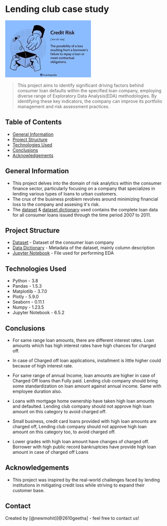 # Lending club case study
![Lending club case study](./images/logo.jpeg)
> This project aims to identify significant driving factors behind consumer loan defaults within the specified loan company, employing diverse range of Exploratory Data Analysis(EDA) methodologies. By identifying these key indicators, the company can improve its portfolio management and risk assessment practices. 


## Table of Contents
* [General Information](#general-information)
* [Project Structure](#project-structure)
* [Technologies Used](#technologies-used)
* [Conclusions](#conclusions)
* [Acknowledgements](#acknowledgements)

<!-- You can include any other section that is pertinent to your problem -->

## General Information
- This project delves into the domain of risk analytics within the consumer finance sector, particularly focusing on a company that specializes in lending various types of loans to urban customers.
- The crux of the business problem revolves around minimizing financial loss to the company and assesing it's risk.
- The [dataset](./loan.csv) & [dataset dictionary](./Data_Dictionary.xlsx) used contains the complete loan data for all consumer loans issued through the time period 2007 to 2011.

<!-- You don't have to answer all the questions - just the ones relevant to your project. -->

## Project Structure
- [Dataset](./loan.csv) - Dataset of the consumer loan company 
- [Data Dictionary](./Data_Dictionary.xlsx) - Metadata of the dataset, mainly column description
- [Jupyter Notebook](LendingClubCaseStudy.ipynb) - File used for performing EDA


## Technologies Used
- Python - 3.8
- Pandas - 1.5.3
- Matplotlib - 3.7.0
- Plotly - 5.9.0
- Seaborn - 0.11.1
- Numpy - 1.23.5
- Jupyter Notebook - 6.5.2

<!-- As the libraries versions keep on changing, it is recommended to mention the version of library used in this project -->


## Conclusions
- For same range loan amounts, there are different interest rates. Loan amounts which has high interest rates have high chances for charged off. 

- In case of Charged off loan applications, installment is little higher could because of high interest rate.

- For same range of annual Income, loan amounts are higher in case of Charged Off loans than Fully paid. Lending club company should bring some standardization on loan amount against annual income. Same with employee duration also.

- Loans with mortgage home ownership have taken high loan amounts and defaulted. Lending club company should not approve high loan amount on this category to avoid charged off.

- Small business, credit card loans provided with high loan amounts are charged off, Lending club company should not approve high loan amount on this category too, to avoid charged off.

- Lower grades with high loan amount have changes of charged off. Borrower with high public record bankruptcies have provide high loan amount in case of charged off Loans


<!-- You don't have to answer all the questions - just the ones relevant to your project. -->
## Acknowledgements
- This project was inspired by the real-world challenges faced by lending institutions in mitigating credit loss while striving to expand their customer base.


## Contact
Created by [@newmohit][@2610geetha] - feel free to contact us!


<!-- Optional -->
<!-- ## License -->
<!-- This project is open source and available under the [... License](). -->

<!-- You don't have to include all sections - just the one's relevant to your project -->